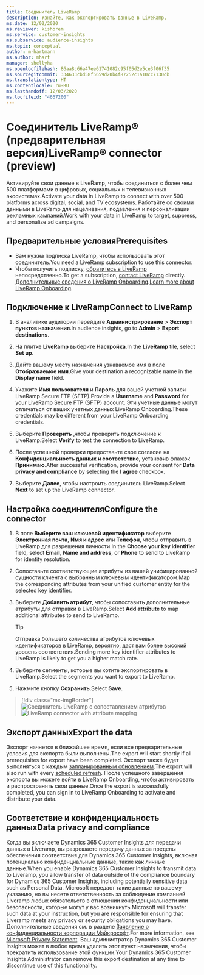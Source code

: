 ```yaml
---
title: Соединитель LiveRamp
description: Узнайте, как экспортировать данные в LiveRamp.
ms.date: 12/02/2020
ms.reviewer: kishorem
ms.service: customer-insights
ms.subservice: audience-insights
ms.topic: conceptual
author: m-hartmann
ms.author: mhart
manager: shellyha
ms.openlocfilehash: 86aa8c66a47ee61741082c95f05d2e5ce3f06f35
ms.sourcegitcommit: 334633cbd58f5659d20b4f87252c1a10cc7130db
ms.translationtype: HT
ms.contentlocale: ru-RU
ms.lasthandoff: 12/03/2020
ms.locfileid: "4667200"
---
```

# <a name="liverampreg-connector-preview"></a><span data-ttu-id="eceac-103">Соединитель LiveRamp&reg; (предварительная версия)</span><span class="sxs-lookup"><span data-stu-id="eceac-103">LiveRamp&reg; connector (preview)</span></span>

<span data-ttu-id="eceac-104">Активируйте свои данные в LiveRamp, чтобы соединиться с более чем 500 платформами в цифровых, социальных и телевизионных экосистемах.</span><span class="sxs-lookup"><span data-stu-id="eceac-104">Activate your data in LiveRamp to connect with over 500 platforms across digital, social, and TV ecosystems.</span></span> <span data-ttu-id="eceac-105">Работайте со своими данными в LiveRamp для нацеливания, подавления и персонализации рекламных кампаний.</span><span class="sxs-lookup"><span data-stu-id="eceac-105">Work with your data in LiveRamp to target, suppress, and personalize ad campaigns.</span></span>

## <a name="prerequisites"></a><span data-ttu-id="eceac-106">Предварительные условия</span><span class="sxs-lookup"><span data-stu-id="eceac-106">Prerequisites</span></span>

- <span data-ttu-id="eceac-107">Вам нужна подписка LiveRamp, чтобы использовать этот соединитель.</span><span class="sxs-lookup"><span data-stu-id="eceac-107">You need a LiveRamp subscription to use this connector.</span></span>
- <span data-ttu-id="eceac-108">Чтобы получить подписку, [обратитесь в LiveRamp](https://liveramp.com/contact/) непосредственно.</span><span class="sxs-lookup"><span data-stu-id="eceac-108">To get a subscription, [contact LiveRamp](https://liveramp.com/contact/) directly.</span></span> <span data-ttu-id="eceac-109">[Дополнительные сведения о LiveRamp Onboarding](https://liveramp.com/our-platform/data-onboarding/).</span><span class="sxs-lookup"><span data-stu-id="eceac-109">[Learn more about LiveRamp Onboarding](https://liveramp.com/our-platform/data-onboarding/).</span></span>

## <a name="connect-to-liveramp"></a><span data-ttu-id="eceac-110">Подключение к LiveRamp</span><span class="sxs-lookup"><span data-stu-id="eceac-110">Connect to LiveRamp</span></span>

1. <span data-ttu-id="eceac-111">В аналитике аудитории перейдите **Администрирование** > **Экспорт пунктов назначения**.</span><span class="sxs-lookup"><span data-stu-id="eceac-111">In audience insights, go to **Admin** > **Export destinations**.</span></span>

1. <span data-ttu-id="eceac-112">На плитке **LiveRamp** выберите **Настройка**.</span><span class="sxs-lookup"><span data-stu-id="eceac-112">In the **LiveRamp** tile, select **Set up**.</span></span>

1. <span data-ttu-id="eceac-113">Дайте вашему месту назначения узнаваемое имя в поле **Отображаемое имя**.</span><span class="sxs-lookup"><span data-stu-id="eceac-113">Give your destination a recognizable name in the **Display name** field.</span></span>

1. <span data-ttu-id="eceac-114">Укажите **Имя пользователя** и **Пароль** для вашей учетной записи LiveRamp Secure FTP (SFTP).</span><span class="sxs-lookup"><span data-stu-id="eceac-114">Provide a **Username** and **Password** for your LiveRamp Secure FTP (SFTP) account.</span></span>
<span data-ttu-id="eceac-115">Эти учетные данные могут отличаться от ваших учетных данных LiveRamp Onboarding.</span><span class="sxs-lookup"><span data-stu-id="eceac-115">These credentials may be different from your LiveRamp Onboarding credentials.</span></span>

1. <span data-ttu-id="eceac-116">Выберите **Проверить** ,чтобы проверить подключение к LiveRamp.</span><span class="sxs-lookup"><span data-stu-id="eceac-116">Select **Verify** to test the connection to LiveRamp.</span></span>

1. <span data-ttu-id="eceac-117">После успешной проверки предоставьте свое согласие на **Конфиденциальность данных и соответствие**, установив флажок **Принимаю**.</span><span class="sxs-lookup"><span data-stu-id="eceac-117">After successful verification, provide your consent for **Data privacy and compliance** by selecting the **I agree** checkbox.</span></span>

1. <span data-ttu-id="eceac-118">Выберите **Далее**, чтобы настроить соединитель LiveRamp.</span><span class="sxs-lookup"><span data-stu-id="eceac-118">Select **Next** to set up the LiveRamp connector.</span></span>

## <a name="configure-the-connector"></a><span data-ttu-id="eceac-119">Настройка соединителя</span><span class="sxs-lookup"><span data-stu-id="eceac-119">Configure the connector</span></span>

1. <span data-ttu-id="eceac-120">В поле **Выберите ваш ключевой идентификатор** выберите **Электронная почта**, **Имя и адрес** или **Телефон**, чтобы отправить в LiveRamp для разрешения личности.</span><span class="sxs-lookup"><span data-stu-id="eceac-120">In the **Choose your key identifier** field, select **Email**,  **Name and address**, or **Phone** to send to LiveRamp for identity resolution.</span></span>

1. <span data-ttu-id="eceac-121">Сопоставьте соответствующие атрибуты из вашей унифицированной сущности клиента с выбранным ключевым идентификатором.</span><span class="sxs-lookup"><span data-stu-id="eceac-121">Map the corresponding attributes from your unified customer entity for the selected key identifier.</span></span>

1. <span data-ttu-id="eceac-122">Выберите **Добавить атрибут**, чтобы сопоставить дополнительные атрибуты для отправки в LiveRamp.</span><span class="sxs-lookup"><span data-stu-id="eceac-122">Select **Add attribute** to map additional attributes to send to LiveRamp.</span></span>

   > [!TIP]
   > <span data-ttu-id="eceac-123">Отправка большего количества атрибутов ключевых идентификаторов в LiveRamp, вероятно, даст вам более высокий уровень соответствия.</span><span class="sxs-lookup"><span data-stu-id="eceac-123">Sending more key identifier attributes to LiveRamp is likely to get you a higher match rate.</span></span>

1. <span data-ttu-id="eceac-124">Выберите сегменты, которые вы хотите экспортировать в LiveRamp.</span><span class="sxs-lookup"><span data-stu-id="eceac-124">Select the segments you want to export to LiveRamp.</span></span>

1. <span data-ttu-id="eceac-125">Нажмите кнопку **Сохранить**.</span><span class="sxs-lookup"><span data-stu-id="eceac-125">Select **Save**.</span></span>

> [!div class="mx-imgBorder"]
> <span data-ttu-id="eceac-126">![Соединитель LiveRamp с сопоставлением атрибутов](media/export-liveramp-segments.png "Соединитель LiveRamp с сопоставлением атрибутов")</span><span class="sxs-lookup"><span data-stu-id="eceac-126">![LiveRamp connector with attribute mapping](media/export-liveramp-segments.png "LiveRamp connector with attribute mapping")</span></span>

## <a name="export-the-data"></a><span data-ttu-id="eceac-127">Экспорт данных</span><span class="sxs-lookup"><span data-stu-id="eceac-127">Export the data</span></span>

<span data-ttu-id="eceac-128">Экспорт начнется в ближайшее время, если все предварительные условия для экспорта были выполнены.</span><span class="sxs-lookup"><span data-stu-id="eceac-128">The export will start shortly if all prerequisites for export have been completed.</span></span> <span data-ttu-id="eceac-129">Экспорт также будет выполняться с каждым [запланированным обновлением](system.md#schedule-tab).</span><span class="sxs-lookup"><span data-stu-id="eceac-129">The export will also run with every [scheduled refresh](system.md#schedule-tab).</span></span>
<span data-ttu-id="eceac-130">После успешного завершения экспорта вы можете войти в LiveRamp Onboarding, чтобы активировать и распространять свои данные.</span><span class="sxs-lookup"><span data-stu-id="eceac-130">Once the export is successfully completed, you can sign in to LiveRamp Onboarding to activate and distribute your data.</span></span>

## <a name="data-privacy-and-compliance"></a><span data-ttu-id="eceac-131">Соответствие и конфиденциальность данных</span><span class="sxs-lookup"><span data-stu-id="eceac-131">Data privacy and compliance</span></span>

<span data-ttu-id="eceac-132">Когда вы включаете Dynamics 365 Customer Insights для передачи данных в Liveramp, вы разрешаете передачу данных за пределы обеспечения соответствия для Dynamics 365 Customer Insights, включая потенциально конфиденциальные данные, такие как личные данные.</span><span class="sxs-lookup"><span data-stu-id="eceac-132">When you enable Dynamics 365 Customer Insights to transmit data to Liveramp, you allow transfer of data outside of the compliance boundary for Dynamics 365 Customer Insights, including potentially sensitive data such as Personal Data.</span></span> <span data-ttu-id="eceac-133">Microsoft передаст такие данные по вашему указанию, но вы несете ответственность за соблюдение компанией Liveramp любых обязательств в отношении конфиденциальности или безопасности, которые могут у вас возникнуть.</span><span class="sxs-lookup"><span data-stu-id="eceac-133">Microsoft will transfer such data at your instruction, but you are responsible for ensuring that Liveramp meets any privacy or security obligations you may have.</span></span> <span data-ttu-id="eceac-134">Дополнительные сведения см. в разделе [Заявление о конфиденциальности корпорации Майкрософт](https://go.microsoft.com/fwlink/?linkid=396732).</span><span class="sxs-lookup"><span data-stu-id="eceac-134">For more information, see [Microsoft Privacy Statement](https://go.microsoft.com/fwlink/?linkid=396732).</span></span>
<span data-ttu-id="eceac-135">Ваш администратор Dynamics 365 Customer Insights может в любое время удалить этот пункт назначения, чтобы прекратить использование этой функции.</span><span class="sxs-lookup"><span data-stu-id="eceac-135">Your Dynamics 365 Customer Insights Administrator can remove this export destination at any time to discontinue use of this functionality.</span></span>